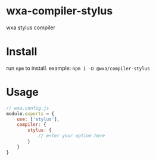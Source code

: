 # wxa-compiler-stylus
wxa stylus compiler

# Install 
run `npm` to install. example: `npm i -D @wxa/compiler-stylus`

# Usage
```javascript
// wxa.config.js
module.exports = {
    use: ['stylus'],
    compiler: {
        stylus: {
            // enter your option here
        }
    }
}
```
